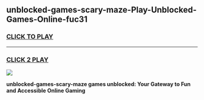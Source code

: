 
## unblocked-games-scary-maze-Play-Unblocked-Games-Online-fuc31
<h3>
<a href="https://premium76.site?title=unblocked-games-scary-maze&ref=25A">CLICK TO PLAY</a></h3>
<hr>

<h3>
<a href="https://premium76.site?title=unblocked-games-scary-maze&ref=25A">CLICK 2 PLAY</a>
  
</h3>

<a href="https://premium76.site?title=unblocked-games-scary-maze&ref=25A"><img src="https://clearcache.store/games.png"></a>


**unblocked-games-scary-maze games unblocked: Your Gateway to Fun and Accessible Online Gaming**
